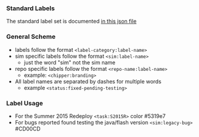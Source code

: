 ### Standard Labels

The standard label set is
documented [in this json file](https://github.com/phetsims/phet-info/blob/main/github-labels/github-labels.json)

### General Scheme

+ labels follow the format `<label-category:label-name>`
+ sim specific labels follow the format `<sim:label-name>`
  + just the word "sim" not the sim name
+ repo specific labels follow the format `<repo-name:label-name>`
  + example: `<chipper:branding>`
+ All label names are separated by dashes for multiple words
  + example `<status:fixed-pending-testing>`

### Label Usage

+ For the Summer 2015 Redeploy `<task:S2015R>` color #5319e7
+ For bugs reported found testing the java/flash version `<sim:legacy-bug>` #CD00CD
